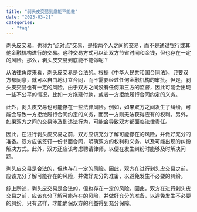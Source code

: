 ```yaml
---
title: "剥头皮交易到底能不能做"
date: "2023-03-21"
categories: 
  - "faq"
---
```


剥头皮交易，也称为“点对点”交易，是指两个人之间的交易，而不是通过银行或其他金融机构进行的交易。这种交易方式可以让双方节省时间和金钱，但也存在一定的风险。那么，剥头皮交易到底能不能做呢？

从法律角度来看，剥头皮交易是合法的。根据《中华人民共和国合同法》，只要双方都同意，就可以自由地订立合同，而不需要经过任何金融机构的审批。但是，剥头皮交易也有一定的风险。由于双方之间没有任何第三方的监督，因此可能会出现一些不公平的情况，比如一方拖延付款，或者一方拒绝履行合同约定的义务。

此外，剥头皮交易也可能存在一些法律风险。例如，如果双方之间发生了纠纷，可能会导致一方拒绝履行合同约定的义务，而另一方则无法获得应有的权利。另外，如果双方之间的交易涉及到违法行为，可能会导致双方都面临法律责任。

因此，在进行剥头皮交易之前，双方应该充分了解可能存在的风险，并做好充分的准备。双方应该签订一份书面合同，明确双方的权利和义务，以及可能出现的纠纷解决方式。此外，双方还应该考虑聘请律师，以便在发生纠纷时能够及时解决问题。

剥头皮交易是合法的，但也存在一定的风险。因此，双方在进行剥头皮交易之前，应该充分了解可能存在的风险，并做好充分的准备，以避免发生不必要的纠纷。

综上所述，剥头皮交易是合法的，但也存在一定的风险。因此，双方在进行剥头皮交易之前，应该充分了解可能存在的风险，并做好充分的准备，以避免发生不必要的纠纷。只有这样，才能确保双方的利益得到充分保障。
